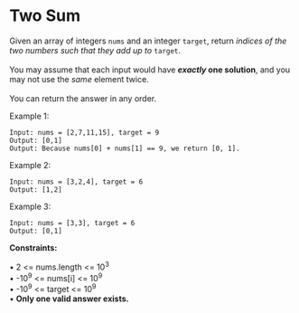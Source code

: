 # Two Sum

Given an array of integers ```nums``` and an integer ```target```, return <i>indices of the two numbers such that they add up to</i> ```target```.
<br><br>
You may assume that each input would have <b><i>exactly</i> one solution</b>, and you may not use the <i>same</i> element twice.
<br><br>
You can return the answer in any order.

 

Example 1:
```
Input: nums = [2,7,11,15], target = 9
Output: [0,1]
Output: Because nums[0] + nums[1] == 9, we return [0, 1].
```
Example 2:
```
Input: nums = [3,2,4], target = 6
Output: [1,2]
```
Example 3:
```
Input: nums = [3,3], target = 6
Output: [0,1]
``` 

<b>Constraints:</b>

• 2 <= nums.length <= 10<sup>3</sup> <br>
• -10<sup>9</sup> <= nums[i] <= 10<sup>9</sup> <br>
• -10<sup>9</sup> <= target <= 10<sup>9</sup> <br>
• <b>Only one valid answer exists.
